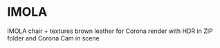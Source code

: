 # IMOLA
IMOLA chair + textures brown leather for Corona render with HDR in ZIP folder and Corona Cam in scene
